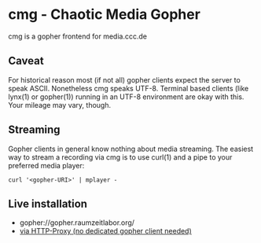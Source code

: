 cmg - Chaotic Media Gopher
==========================
  
cmg is a gopher frontend for media.ccc.de

Caveat
------

For historical reason most (if not all) gopher clients expect the server
to speak ASCII. Nonetheless cmg speaks UTF-8. Terminal based clients
(like lynx(1) or gopher(1)) running in an UTF-8 environment are okay
with this. Your mileage may vary, though.
     
Streaming
---------

Gopher clients in general know nothing about media streaming. The
easiest way to stream a recording via cmg is to use curl(1) and a pipe
to your preferred media player:

    curl '<gopher-URI>' | mplayer -

Live installation
-----------------
          
* gopher://gopher.raumzeitlabor.org/
* [via HTTP-Proxy (no dedicated gopher client needed)](http://gopher.floodgap.com/gopher/gw?a=gopher%3A%2F%2Fgopher.raumzeitlabor.org)
